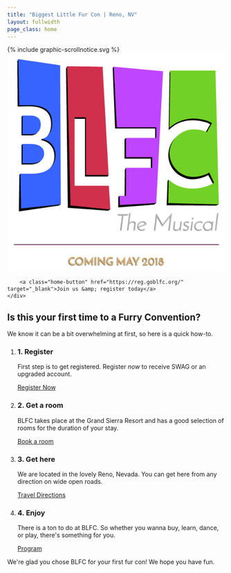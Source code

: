 ```yaml
---
title: "Biggest Little Fur Con | Reno, NV"
layout: fullwidth
page_class: home
---
```

<div id="home-curtain-left"></div>
<div id="home-curtain-right"></div>
<div id="home-curtain-main"><div id="home-curtain-end"></div></div>

<div id="home-scroll-notice">{% include graphic-scrollnotice.svg %}</div>
<div id="home-stage" class="big-chunk textcenter">
	<div id="home-stage-content">
		<img src="/assets/theme/home-logo.png" alt="BLFC the Musical | Coming May 2018">

		<a class="home-button" href="https://reg.goblfc.org/" target="_blank">Join us &amp; register today</a>
	</div>
</div>

<script>
$(window).scroll(function(){

	var wScroll = $(this).scrollTop();
	var wHeight = $(window).height();

	// scroll notice fade out
		if ( wScroll > 10 ) {
			$('#home-scroll-notice').css({
				'opacity' : '0'
			});
		}

	// after curtain raised, make elements scroll with page
		if ( wScroll > wHeight - 1 ) {
			$('#page-content').addClass('home-scroll');
			//console.log('Dooooowwnn');
		}
		if ( wScroll < wHeight + 1 ) {
			$('#page-content').removeClass('home-scroll');
			//console.log('and uuup');
		}

});
</script>


<div id="home-content" class="textcenter">
	<h2>Is this your first time to a Furry Convention?</h2>
	<p>We know it can be a bit overwhelming at first, so here is a quick how-to.</p>
	<ol class="nobull">
		<li class="one_fourth">
			<h3>1. Register</h3>
			<p>First step is to get registered. Register <em>now</em> to receive SWAG or an upgraded account.</p>
			<a class="button" href="https://reg.goblfc.org" target="_blank">Register Now</a>
		</li>
		<li class="one_fourth">
			<h3>2. Get a room</h3>
			<p>BLFC takes place at the Grand Sierra Resort and has a good selection of rooms for the duration of your stay.</p>
			<a class="button" href="/hotel/">Book a room</a>
		</li>
		<li class="one_fourth">
			<h3>3. Get here</h3>
			<p>We are located in the lovely Reno, Nevada. You can get here from any direction on wide open roads.</p>
			<a class="button" href="/travel/">Travel Directions</a>
		</li>
		<li class="one_fourth">
			<h3>4. Enjoy</h3>
			<p>There is a ton to do at BLFC. So whether you wanna buy, learn, dance, or play, there's something for you.</p>
			<a class="button" href="/events/">Program</a>
		</li>
	</ol>
	<div class="clear"></div>
	<p>We're glad you chose BLFC for your first fur con! We hope you have fun.</p>
</div>